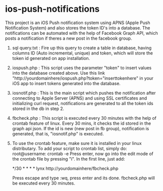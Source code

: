 # ios-push-notifications
This project is an iOS Push notification system using APNS (Apple Push Notification System) and also stores the token ID's into a database. The notifications can be automated with the help of Facebook Graph API, which posts a notification if theres a new post in the facebook group.

1. sql query.txt : Fire up this query to create a table in database, having columns ID (Auto incremental, unique) and token, which will store the token id generated on app installation.

2. iospush.php : This script uses the parameter "token" to insert values into the database created above. Use this link "http://yourdomainhere/iospush.php?token="inserttokenhere" in your iOS app to insert tokens generated into the database.

3. iosnotif.php : This is the main script which pushes the notification after connecting to Apple Server (APNS) and using SSL certificates and initializing curl request, notifications are generated to all the token ids stored in the db in step 2.

4. fbcheck.php : This script is executed every 30 minutes with the help of crontab feature of linux. Every 30 mins, it checks the id stored in the graph api json. If the id is new (new post in fb group), notification is generated, that is, "iosnotif.php" is executed. 

5. To use the crontab feature, make sure it is installed in your linux distributary. To add your script to crontab list, simply do:
   root@username: crontab -e
   Press enter, now go into the edit mode of the crontab file by pressing "i". In the first line, just add:
   
   */30 * * * * lynx http://yourdomainhere/fbcheck.php
   
   Press escape and type :wq, press enter and its done. fbcheck.php will be executed every 30 minutes.
